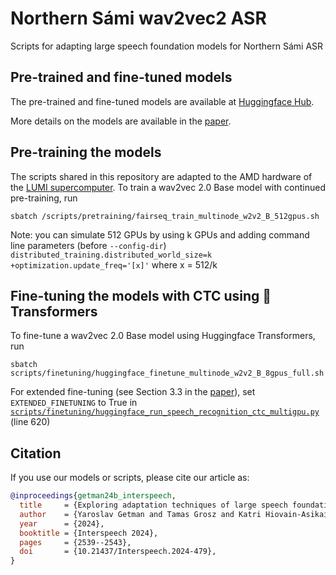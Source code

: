 # Northern Sámi wav2vec2 ASR
Scripts for adapting large speech foundation models for Northern Sámi ASR

## Pre-trained and fine-tuned models

The pre-trained and fine-tuned models are available at [Huggingface Hub](https://huggingface.co/collections/GetmanY1/sami-parliament-wav2vec2-asr-66699110493b618b9ee2bf21).

More details on the models are available in the [paper](TODO).

## Pre-training the models

The scripts shared in this repository are adapted to the AMD hardware of the [LUMI supercomputer](https://www.lumi-supercomputer.eu/). To train a wav2vec 2.0 Base model with continued pre-training, run

```
sbatch /scripts/pretraining/fairseq_train_multinode_w2v2_B_512gpus.sh
```

Note: you can simulate 512 GPUs by using k GPUs and adding command line parameters (before `--config-dir`)
`distributed_training.distributed_world_size=k` `+optimization.update_freq='[x]'` where x = 512/k

## Fine-tuning the models with CTC using 🤗Transformers

To fine-tune a wav2vec 2.0 Base model using Huggingface Transformers, run

```
sbatch scripts/finetuning/huggingface_finetune_multinode_w2v2_B_8gpus_full.sh
```

For extended fine-tuning (see Section 3.3 in the [paper](TODO)), set `EXTENDED_FINETUNING` to True in [`scripts/finetuning/huggingface_run_speech_recognition_ctc_multigpu.py`](https://github.com/aalto-speech/northern-sami-asr/blob/38580c7ec9337da5cee8ea7aa31d085b7e63363b/scripts/finetuning/huggingface_run_speech_recognition_ctc_multigpu.py#L620) (line 620)

## Citation

If you use our models or scripts, please cite our article as:

```bibtex
@inproceedings{getman24b_interspeech,
  title     = {Exploring adaptation techniques of large speech foundation models for low-resource ASR: a case study on Northern Sámi},
  author    = {Yaroslav Getman and Tamas Grosz and Katri Hiovain-Asikainen and Mikko Kurimo},
  year      = {2024},
  booktitle = {Interspeech 2024},
  pages     = {2539--2543},
  doi       = {10.21437/Interspeech.2024-479},
}
```
